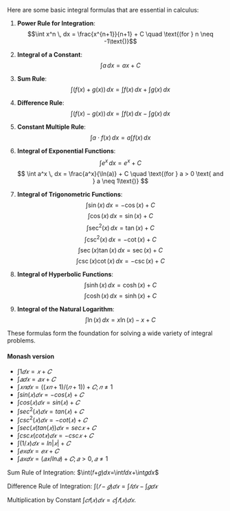Here are some basic integral formulas that are essential in calculus:

1. **Power Rule for Integration**:
   $$\int x^n \, dx = \frac{x^{n+1}}{n+1} + C \quad \text{(for } n \neq -1\text{)}$$

2. **Integral of a Constant**:
   $$
   \int a \, dx = ax + C
   $$

3. **Sum Rule**:
   $$
   \int (f(x) + g(x)) \, dx = \int f(x) \, dx + \int g(x) \, dx
   $$

4. **Difference Rule**:
   $$
   \int (f(x) - g(x)) \, dx = \int f(x) \, dx - \int g(x) \, dx
   $$

5. **Constant Multiple Rule**:
   $$
   \int a \cdot f(x) \, dx = a \int f(x) \, dx
   $$

6. **Integral of Exponential Functions**:
   $$
   \int e^x \, dx = e^x + C
   $$
   $$
   \int a^x \, dx = \frac{a^x}{\ln(a)} + C \quad \text{(for } a > 0 \text{ and } a \neq 1\text{)}
   $$

7. **Integral of Trigonometric Functions**:
   $$
   \int \sin(x) \, dx = -\cos(x) + C
   $$
   $$
   \int \cos(x) \, dx = \sin(x) + C
   $$
   $$
   \int \sec^2(x) \, dx = \tan(x) + C
   $$
   $$
   \int \csc^2(x) \, dx = -\cot(x) + C
   $$
   $$
   \int \sec(x) \tan(x) \, dx = \sec(x) + C
   $$
   $$
   \int \csc(x) \cot(x) \, dx = -\csc(x) + C
   $$

8. **Integral of Hyperbolic Functions**:
   $$
   \int \sinh(x) \, dx = \cosh(x) + C
   $$
   $$
   \int \cosh(x) \, dx = \sinh(x) + C
   $$

9. **Integral of the Natural Logarithm**:
   $$
   \int \ln(x) \, dx = x \ln(x) - x + C
   $$

These formulas form the foundation for solving a wide variety of integral problems.
#### Monash version
- $\int 1𝑑𝑥=𝑥+𝐶$
- $\int 𝑎𝑑𝑥=𝑎𝑥+𝐶$
- $\int 𝑥𝑛𝑑𝑥=((𝑥𝑛+1)/(𝑛+1))+𝐶;𝑛≠1$
- $\int sin(𝑥)𝑑𝑥=−cos(𝑥)+𝐶$
- $\int cos(𝑥)𝑑𝑥=sin(𝑥)+𝐶$
- $\int sec^2(𝑥)𝑑𝑥=tan(𝑥)+𝐶$
- $\int csc^2(𝑥)𝑑𝑥=−cot(𝑥)+𝐶$
- $\int sec(𝑥(tan(𝑥))𝑑𝑥=sec𝑥+𝐶$
- $\int csc𝑥(cot𝑥)𝑑𝑥=−csc𝑥+𝐶$
- $\int (1/𝑥)𝑑𝑥=ln|𝑥|+𝐶$
- $\int 𝑒𝑥𝑑𝑥=𝑒𝑥+𝐶$
- $\int 𝑎𝑥𝑑𝑥=(𝑎𝑥/ln𝑎)+𝐶;𝑎>0,𝑎≠1$

Sum Rule of Integration: $\int(𝑓+𝑔)𝑑𝑥=\int𝑓𝑑𝑥+\int𝑔𝑑𝑥$

Difference Rule of Integration: $\int (𝑓−𝑔)𝑑𝑥=\int 𝑓𝑑𝑥−\int 𝑔𝑑𝑥$

Multiplication by Constant $\int 𝑐𝑓(𝑥)𝑑𝑥=𝑐\int 𝑓(𝑥)𝑑𝑥$.